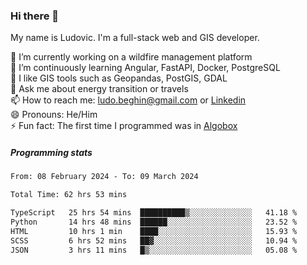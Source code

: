 ### Hi there 👋

My name is Ludovic. I'm a full-stack web and GIS developer.

 🔭 I’m currently working on a wildfire management platform<br/>
 🌱 I’m continuously learning Angular, FastAPI, Docker, PostgreSQL<br/>
 👯 I like GIS tools such as Geopandas, PostGIS, GDAL<br/>
 💬 Ask me about energy transition or travels<br/>
 📫 How to reach me: ludo.beghin@gmail.com or [Linkedin](https://www.linkedin.com/in/ludovic-beghin/)<br/>
 😄 Pronouns: He/Him<br/>
 ⚡ Fun fact: The first time I programmed was in [Algobox](https://fr.wikipedia.org/wiki/Algobox)<br/>

##### Programming stats
<!--START_SECTION:waka-->

```txt
From: 08 February 2024 - To: 09 March 2024

Total Time: 62 hrs 53 mins

TypeScript   25 hrs 54 mins  ██████████▒░░░░░░░░░░░░░░   41.18 %
Python       14 hrs 48 mins  ██████░░░░░░░░░░░░░░░░░░░   23.52 %
HTML         10 hrs 1 min    ████░░░░░░░░░░░░░░░░░░░░░   15.93 %
SCSS         6 hrs 52 mins   ██▓░░░░░░░░░░░░░░░░░░░░░░   10.94 %
JSON         3 hrs 11 mins   █▒░░░░░░░░░░░░░░░░░░░░░░░   05.08 %
```

<!--END_SECTION:waka-->
